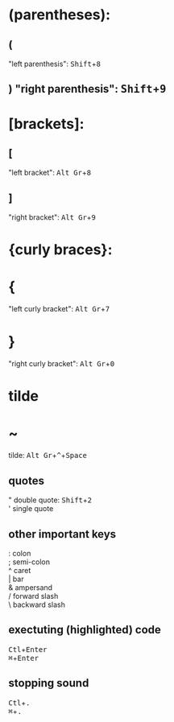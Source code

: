 # (parentheses):
## ( 
"left parenthesis": <kbd>Shift</kbd>+<kbd>8</kbd> <br />
## ) "right parenthesis": <kbd>Shift</kbd>+<kbd>9</kbd> <br />

# [brackets]:
## [ 
"left bracket": <kbd>Alt Gr</kbd>+<kbd>8</kbd> <br />
## ] 
"right bracket": <kbd>Alt Gr</kbd>+<kbd>9</kbd> <br />

# {curly braces}:
# { 
"left curly bracket": <kbd>Alt Gr</kbd>+<kbd>7</kbd> <br />
# } 
"right curly bracket": <kbd>Alt Gr</kbd>+<kbd>0</kbd> <br />

# tilde
# ~ 
tilde: <kbd>Alt Gr</kbd>+<kbd>^</kbd>+<kbd>Space</kbd> <br />

## quotes
" double quote: <kbd>Shift</kbd>+<kbd>2</kbd> <br />
'  single quote <br />

## other important keys
: colon <br />
; semi-colon <br />
^ caret <br />
| bar <br />
& ampersand <br />
/ forward slash <br />
\ backward slash <br />

## exectuting (highlighted) code
<kbd>Ctl</kbd>+<kbd>Enter</kbd> <br />
<kbd>⌘</kbd>+<kbd>Enter</kbd> <br />

## stopping sound
<kbd>Ctl</kbd>+<kbd>.</kbd> <br />
<kbd>⌘</kbd>+<kbd>.</kbd> <br />
